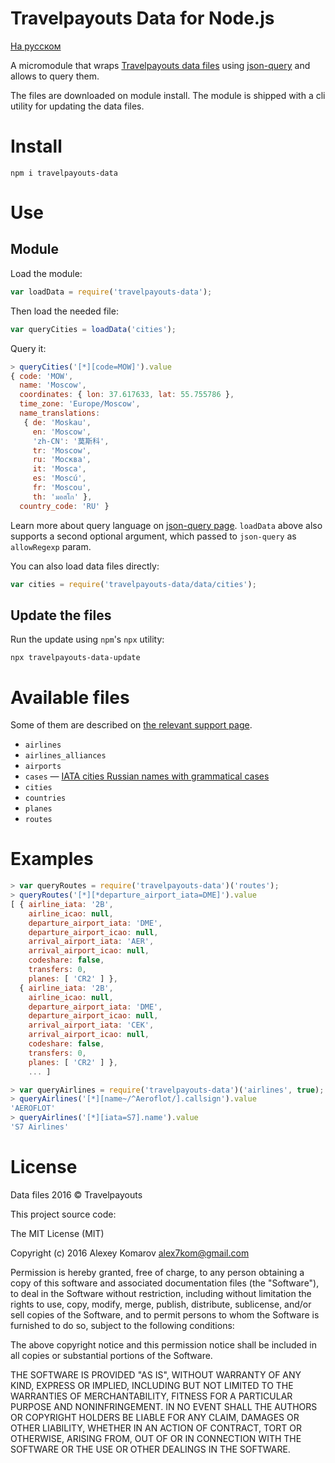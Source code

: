 # Travelpayouts Data for Node.js

[На русском](README.md)

A micromodule that wraps [Travelpayouts data files](https://support.travelpayouts.com/hc/en-us/articles/203956163-Data-Access-API#05) using [json-query](https://github.com/mmckegg/json-query) and allows to query them.

The files are downloaded on module install. The module is shipped with a cli utility for updating the data files.

# Install

```
npm i travelpayouts-data
```

# Use

## Module

Load the module:

```js
var loadData = require('travelpayouts-data');
```

Then load the needed file:

```js
var queryCities = loadData('cities');
```

Query it:

```js
> queryCities('[*][code=MOW]').value
{ code: 'MOW',
  name: 'Moscow',
  coordinates: { lon: 37.617633, lat: 55.755786 },
  time_zone: 'Europe/Moscow',
  name_translations:
   { de: 'Moskau',
     en: 'Moscow',
     'zh-CN': '莫斯科',
     tr: 'Moscow',
     ru: 'Москва',
     it: 'Mosca',
     es: 'Moscú',
     fr: 'Moscou',
     th: 'มอสโก' },
  country_code: 'RU' }
```

Learn more about query language on [json-query page](https://github.com/mmckegg/json-query). `loadData` above also supports a second optional argument, which passed to `json-query` as `allowRegexp` param.

You can also load data files directly:

```js
var cities = require('travelpayouts-data/data/cities');
```

## Update the files

Run the update using `npm`'s `npx` utility:

```
npx travelpayouts-data-update
```

# Available files

Some of them are described on [the relevant support page](https://support.travelpayouts.com/hc/en-us/articles/203956163-Data-Access-API#05).

* `airlines`
* `airlines_alliances`
* `airports`
* `cases` — [IATA cities Russian names with grammatical cases](https://support.travelpayouts.com/hc/ru/articles/203956063-%D0%91%D0%B0%D0%B7%D1%8B-IATA)
* `cities`
* `countries`
* `planes`
* `routes`

# Examples

```js
> var queryRoutes = require('travelpayouts-data')('routes');
> queryRoutes('[*][*departure_airport_iata=DME]').value
[ { airline_iata: '2B',
    airline_icao: null,
    departure_airport_iata: 'DME',
    departure_airport_icao: null,
    arrival_airport_iata: 'AER',
    arrival_airport_icao: null,
    codeshare: false,
    transfers: 0,
    planes: [ 'CR2' ] },
  { airline_iata: '2B',
    airline_icao: null,
    departure_airport_iata: 'DME',
    departure_airport_icao: null,
    arrival_airport_iata: 'CEK',
    arrival_airport_icao: null,
    codeshare: false,
    transfers: 0,
    planes: [ 'CR2' ] },
    ... ]
```

```js
> var queryAirlines = require('travelpayouts-data')('airlines', true);
> queryAirlines('[*][name~/^Aeroflot/].callsign').value
'AEROFLOT'
> queryAirlines('[*][iata=S7].name').value
'S7 Airlines'
```

# License

Data files 2016 © Travelpayouts

This project source code:

The MIT License (MIT)

Copyright (c) 2016 Alexey Komarov <alex7kom@gmail.com>

Permission is hereby granted, free of charge, to any person obtaining a copy of
this software and associated documentation files (the "Software"), to deal in
the Software without restriction, including without limitation the rights to
use, copy, modify, merge, publish, distribute, sublicense, and/or sell copies of
the Software, and to permit persons to whom the Software is furnished to do so,
subject to the following conditions:

The above copyright notice and this permission notice shall be included in all
copies or substantial portions of the Software.

THE SOFTWARE IS PROVIDED "AS IS", WITHOUT WARRANTY OF ANY KIND, EXPRESS OR
IMPLIED, INCLUDING BUT NOT LIMITED TO THE WARRANTIES OF MERCHANTABILITY, FITNESS
FOR A PARTICULAR PURPOSE AND NONINFRINGEMENT. IN NO EVENT SHALL THE AUTHORS OR
COPYRIGHT HOLDERS BE LIABLE FOR ANY CLAIM, DAMAGES OR OTHER LIABILITY, WHETHER
IN AN ACTION OF CONTRACT, TORT OR OTHERWISE, ARISING FROM, OUT OF OR IN
CONNECTION WITH THE SOFTWARE OR THE USE OR OTHER DEALINGS IN THE SOFTWARE.
